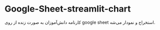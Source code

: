 # Google-Sheet-streamlit-chart
کارنامه دانش‌آموزان به صورت زنده از روی google sheet استخراج و نمودار می‌شه.
